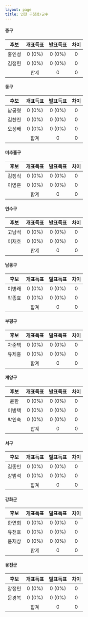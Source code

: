 ```yaml
---
layout: page
title: 인천 구청장/군수
---
```


#### 중구

|후보|개표득표|발표득표|차이|
|:----:|:----:|:----:|:----:|
|홍인성|0 (0%)|0 (0%)|0|
|김정헌|0 (0%)|0 (0%)|0|
||합계|0|0|0|

#### 동구

|후보|개표득표|발표득표|차이|
|:----:|:----:|:----:|:----:|
|남궁형|0 (0%)|0 (0%)|0|
|김찬진|0 (0%)|0 (0%)|0|
|오성배|0 (0%)|0 (0%)|0|
||합계|0|0|0|

#### 미추홀구

|후보|개표득표|발표득표|차이|
|:----:|:----:|:----:|:----:|
|김정식|0 (0%)|0 (0%)|0|
|이영훈|0 (0%)|0 (0%)|0|
||합계|0|0|0|

#### 연수구

|후보|개표득표|발표득표|차이|
|:----:|:----:|:----:|:----:|
|고남석|0 (0%)|0 (0%)|0|
|이재호|0 (0%)|0 (0%)|0|
||합계|0|0|0|

#### 남동구

|후보|개표득표|발표득표|차이|
|:----:|:----:|:----:|:----:|
|이병래|0 (0%)|0 (0%)|0|
|박종효|0 (0%)|0 (0%)|0|
||합계|0|0|0|

#### 부평구

|후보|개표득표|발표득표|차이|
|:----:|:----:|:----:|:----:|
|차준택|0 (0%)|0 (0%)|0|
|유제홍|0 (0%)|0 (0%)|0|
||합계|0|0|0|

#### 계양구

|후보|개표득표|발표득표|차이|
|:----:|:----:|:----:|:----:|
|윤환|0 (0%)|0 (0%)|0|
|이병택|0 (0%)|0 (0%)|0|
|박인숙|0 (0%)|0 (0%)|0|
||합계|0|0|0|

#### 서구

|후보|개표득표|발표득표|차이|
|:----:|:----:|:----:|:----:|
|김종인|0 (0%)|0 (0%)|0|
|강범석|0 (0%)|0 (0%)|0|
||합계|0|0|0|

#### 강화군

|후보|개표득표|발표득표|차이|
|:----:|:----:|:----:|:----:|
|한연희|0 (0%)|0 (0%)|0|
|유천호|0 (0%)|0 (0%)|0|
|윤재상|0 (0%)|0 (0%)|0|
||합계|0|0|0|

#### 옹진군

|후보|개표득표|발표득표|차이|
|:----:|:----:|:----:|:----:|
|장정민|0 (0%)|0 (0%)|0|
|문경복|0 (0%)|0 (0%)|0|
||합계|0|0|0|

